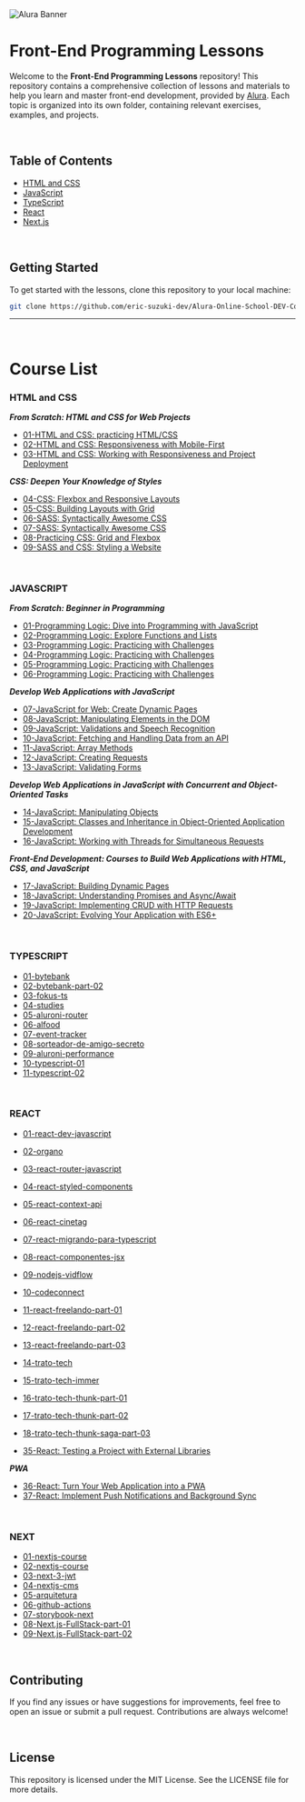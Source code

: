 <img src="assets/images/Alura.png" alt="Alura Banner">

<br>

# Front-End Programming Lessons

Welcome to the **Front-End Programming Lessons** repository! This repository contains a comprehensive collection of lessons and materials to help you learn and master front-end development, provided by [Alura](https://www.alura.com.br/). Each topic is organized into its own folder, containing relevant exercises, examples, and projects.

<br>

## Table of Contents

- [HTML and CSS](#html-and-css)
- [JavaScript](#javascript)
- [TypeScript](#typescript)
- [React](#react)
- [Next.js](#next)

<br>

## Getting Started

To get started with the lessons, clone this repository to your local machine:

```bash
git clone https://github.com/eric-suzuki-dev/Alura-Online-School-DEV-Course-List.git
```
---

<br>

# Course List

### HTML and CSS

***From Scratch: HTML and CSS for Web Projects***

- [01-HTML and CSS: practicing HTML/CSS](./html-and-css/01-dev-plus)
- [02-HTML and CSS: Responsiveness with Mobile-First](./html-and-css/02-books)
- [03-HTML and CSS: Working with Responsiveness and Project Deployment](./html-and-css/03-figma)

***CSS: Deepen Your Knowledge of Styles***

- [04-CSS: Flexbox and Responsive Layouts](./html-and-css/04-play)
- [05-CSS: Building Layouts with Grid](./html-and-css/05-cast)
- [06-SASS: Syntactically Awesome CSS](./html-and-css/06-sass)
- [07-SASS: Syntactically Awesome CSS](./html-and-css/07-spa)
- [08-Practicing CSS: Grid and Flexbox](./html-and-css/08-culturama)
- [09-SASS and CSS: Styling a Website](./html-and-css/09-calmaria-spa)

<br>

### JAVASCRIPT

***From Scratch: Beginner in Programming***

- [01-Programming Logic: Dive into Programming with JavaScript](./javascript/01-projeto_inicial)
- [02-Programming Logic: Explore Functions and Lists](./javascript/02-mini-Jogo)
- [03-Programming Logic: Practicing with Challenges](./javascript/03-alugames)
- [04-Programming Logic: Practicing with Challenges](./javascript/04-carrinho-compras)
- [05-Programming Logic: Practicing with Challenges](./javascript/05-amigo-secreto)
- [06-Programming Logic: Practicing with Challenges](./javascript/06-ingresso)

***Develop Web Applications with JavaScript***
  
- [07-JavaScript for Web: Create Dynamic Pages](./javascript/07-midi)
- [08-JavaScript: Manipulating Elements in the DOM](./javascript/08-Fokus)
- [09-JavaScript: Validations and Speech Recognition](./javascript/09-Numero-secreto)
- [10-JavaScript: Fetching and Handling Data from an API](./javascript/10-vidflow-main)
- [11-JavaScript: Array Methods](./javascript/11-books-Javascript)
- [12-JavaScript: Creating Requests](./javascript/12-Play-API)
- [13-JavaScript: Validating Forms](./javascript/13-monibank)

***Develop Web Applications in JavaScript with Concurrent and Object-Oriented Tasks***

- [14-JavaScript: Manipulating Objects](./javascript/14-lista-de-compras)
- [15-JavaScript: Classes and Inheritance in Object-Oriented Application Development](./javascript/15-POO)
- [16-JavaScript: Working with Threads for Simultaneous Requests](./javascript/16-bytebank)

***Front-End Development: Courses to Build Web Applications with HTML, CSS, and JavaScript***

- [17-JavaScript: Building Dynamic Pages](./javascript/17-javascript-pra-web)
- [18-JavaScript: Understanding Promises and Async/Await](./javascript/18-javascript-assincrono)
- [19-JavaScript: Implementing CRUD with HTTP Requests](./javascript/19-javascript)
- [20-JavaScript: Evolving Your Application with ES6+](./javascript/20-javascript)

<br>

### TYPESCRIPT

- [01-bytebank](./typeScript/01-bytebank)
- [02-bytebank-part-02](./typeScript/02-bytebank-part-02)
- [03-fokus-ts](./typeScript/03-fokus-ts)
- [04-studies](./typeScript/04-studies)
- [05-aluroni-router](./typeScript/05-aluroni-router)
- [06-alfood](./typeScript/06-alfood)
- [07-event-tracker](./typeScript/07-event-tracker)
- [08-sorteador-de-amigo-secreto](./typeScript/08-sorteador-de-amigo-secreto)
- [09-aluroni-performance](./typeScript/09-aluroni-performance)
- [10-typescript-01](./typeScript/10-typescript-01)
- [11-typescript-02](./typeScript/11-typescript-02)

<br>

### REACT

- [01-react-dev-javascript](./react/01-react-dev-javascript)
- [02-organo](./react/02-organo)
- [03-react-router-javascript](./react/03-react-router-javascript)
- [04-react-styled-components](./react/04-react-styled-components)
- [05-react-context-api](./react/05-react-context-api)
- [06-react-cinetag](./react/06-react-cinetag)
- [07-react-migrando-para-typescript](./react/07-react-migrando-para-typescript)
- [08-react-componentes-jsx](./react/08-react-componentes-jsx)
- [09-nodejs-vidflow](./react/09-nodejs-vidflow)
- [10-codeconnect](./react/10-codeconnect)
- [11-react-freelando-part-01](./react/11-react-freelando-part-01)
- [12-react-freelando-part-02](./react/12-react-freelando-part-02)
- [13-react-freelando-part-03](./react/13-react-freelando-part-03)
- [14-trato-tech](./react/14-trato-tech)
- [15-trato-tech-immer](./react/15-trato-tech-immer)
- [16-trato-tech-thunk-part-01](./react/16-trato-tech-thunk-part-01)
- [17-trato-tech-thunk-part-02](./react/17-trato-tech-thunk-part-02)
- [18-trato-tech-thunk-saga-part-03](./react/18-trato-tech-thunk-saga-part-03)
  
- [35-React: Testing a Project with External Libraries](./react/35-trato-tech-testes)

***PWA***

- [36-React: Turn Your Web Application into a PWA](./react/36-react-pwa-part-01)
- [37-React: Implement Push Notifications and Background Sync](./react/37-react-pwa-part-02)

<br>

### NEXT

- [01-nextjs-course](./next/01-nextjs-course)
- [02-nextjs-course](./next/02-nextjs-course)
- [03-next-3-jwt](./next/03-next-3-jwt)
- [04-nextjs-cms](./next/04-nextjs-cms)
- [05-arquitetura](./next/05-arquitetura)
- [06-github-actions](./next/06-github-actions)
- [07-storybook-next](./next/07-storybook-next)
- [08-Next.js-FullStack-part-01](./next/08-Next.js-FullStack-part-01)
- [09-Next.js-FullStack-part-02](./next/09-Next.js-FullStack-part-02)

<br>

## Contributing
If you find any issues or have suggestions for improvements, feel free to open an issue or submit a pull request. Contributions are always welcome!

<br>

## License
This repository is licensed under the MIT License. See the LICENSE file for more details.
